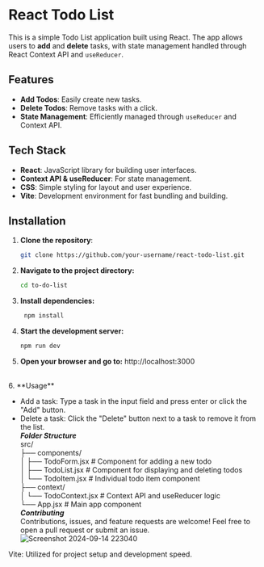 # React Todo List

This is a simple Todo List application built using React. The app allows users to **add** and **delete** tasks, with state management handled through React Context API and `useReducer`.

## Features

- **Add Todos**: Easily create new tasks.
- **Delete Todos**: Remove tasks with a click.
- **State Management**: Efficiently managed through `useReducer` and Context API.

## Tech Stack

- **React**: JavaScript library for building user interfaces.
- **Context API & useReducer**: For state management.
- **CSS**: Simple styling for layout and user experience.
- **Vite**: Development environment for fast bundling and building.

## Installation

1. **Clone the repository**:

   ```bash
   git clone https://github.com/your-username/react-todo-list.git

2. **Navigate to the project directory:**

   ```bash
   cd to-do-list

3. **Install dependencies:**
   ```bash
    npm install 
4. **Start the development server:**
   ```bash
   npm run dev
5. **Open your browser and go to:**
http://localhost:3000
<br/>
6. **Usage**
   <br/>
   
- Add a task: Type a task in the input field and press enter or click the "Add" button.<br/>
- Delete a task: Click the "Delete" button next to a task to remove it from the list.<br/>
***Folder Structure***
   <br/>
src/<br/>
├── components/<br/>
│   ├── TodoForm.jsx   # Component for adding a new todo<br/>
│   ├── TodoList.jsx   # Component for displaying and deleting todos<br/>
│   └── TodoItem.jsx   # Individual todo item component<br/>
├── context/<br/>
│   └── TodoContext.jsx  # Context API and useReducer logic<br/>
└── App.jsx           # Main app component<br/>
***Contributing***
   <br/>
Contributions, issues, and feature requests are welcome! Feel free to open a pull request or submit an issue.<br/>
![Screenshot 2024-09-14 223040](https://github.com/user-attachments/assets/f52437ea-5ff7-4f16-af7c-9b4aa4660096)

Vite: Utilized for project setup and development speed.<br/>
